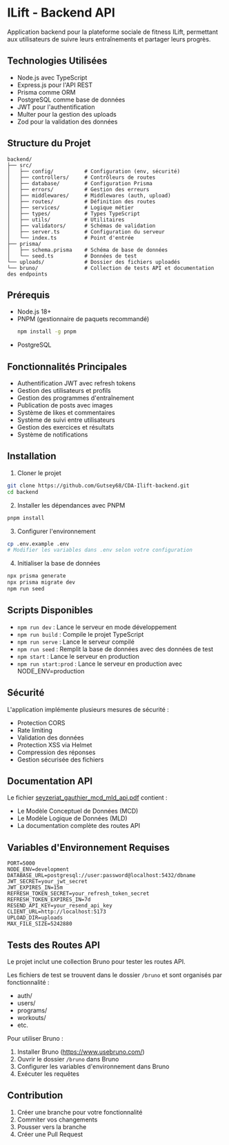 # ILift - Backend API

Application backend pour la plateforme sociale de fitness ILift, permettant aux utilisateurs de suivre leurs entraînements et partager leurs progrès.

## Technologies Utilisées

- Node.js avec TypeScript
- Express.js pour l'API REST
- Prisma comme ORM
- PostgreSQL comme base de données
- JWT pour l'authentification
- Multer pour la gestion des uploads
- Zod pour la validation des données

## Structure du Projet

```
backend/
├── src/
│   ├── config/          # Configuration (env, sécurité)
│   ├── controllers/     # Contrôleurs de routes
│   ├── database/        # Configuration Prisma
│   ├── errors/          # Gestion des erreurs
│   ├── middlewares/     # Middlewares (auth, upload)
│   ├── routes/          # Définition des routes
│   ├── services/        # Logique métier
│   ├── types/           # Types TypeScript
│   ├── utils/           # Utilitaires
│   ├── validators/      # Schémas de validation
│   ├── server.ts        # Configuration du serveur
│   └── index.ts         # Point d'entrée
├── prisma/
│   ├── schema.prisma    # Schéma de base de données
│   └── seed.ts          # Données de test
└── uploads/             # Dossier des fichiers uploadés
└── bruno/               # Collection de tests API et documentation des endpoints
```

## Prérequis

- Node.js 18+
- PNPM (gestionnaire de paquets recommandé)
  ```bash
  npm install -g pnpm
  ```
- PostgreSQL

## Fonctionnalités Principales

- Authentification JWT avec refresh tokens
- Gestion des utilisateurs et profils
- Gestion des programmes d'entraînement
- Publication de posts avec images
- Système de likes et commentaires
- Système de suivi entre utilisateurs
- Gestion des exercices et résultats
- Système de notifications

## Installation

1. Cloner le projet

```bash
git clone https://github.com/Gutsey68/CDA-Ilift-backend.git
cd backend
```

2. Installer les dépendances avec PNPM

```bash
pnpm install
```

3. Configurer l'environnement

```bash
cp .env.example .env
# Modifier les variables dans .env selon votre configuration
```

4. Initialiser la base de données

```bash
npx prisma generate
npx prisma migrate dev
npm run seed
```

## Scripts Disponibles

- `npm run dev` : Lance le serveur en mode développement
- `npm run build` : Compile le projet TypeScript
- `npm run serve` : Lance le serveur compilé
- `npm run seed` : Remplit la base de données avec des données de test
- `npm start` : Lance le serveur en production
- `npm run start:prod` : Lance le serveur en production avec NODE_ENV=production

## Sécurité

L'application implémente plusieurs mesures de sécurité :

- Protection CORS
- Rate limiting
- Validation des données
- Protection XSS via Helmet
- Compression des réponses
- Gestion sécurisée des fichiers

## Documentation API

Le fichier [seyzeriat_gauthier_mcd_mld_api.pdf](./seyzeriat_gauthier_mcd_mld_api.pdf) contient :

- Le Modèle Conceptuel de Données (MCD)
- Le Modèle Logique de Données (MLD)
- La documentation complète des routes API

## Variables d'Environnement Requises

```env
PORT=5000
NODE_ENV=development
DATABASE_URL=postgresql://user:password@localhost:5432/dbname
JWT_SECRET=your_jwt_secret
JWT_EXPIRES_IN=15m
REFRESH_TOKEN_SECRET=your_refresh_token_secret
REFRESH_TOKEN_EXPIRES_IN=7d
RESEND_API_KEY=your_resend_api_key
CLIENT_URL=http://localhost:5173
UPLOAD_DIR=uploads
MAX_FILE_SIZE=5242880
```

## Tests des Routes API

Le projet inclut une collection Bruno pour tester les routes API.

Les fichiers de test se trouvent dans le dossier `/bruno` et sont organisés par fonctionnalité :

- auth/
- users/
- programs/
- workouts/
- etc.

Pour utiliser Bruno :

1. Installer Bruno (https://www.usebruno.com/)
2. Ouvrir le dossier `/bruno` dans Bruno
3. Configurer les variables d'environnement dans Bruno
4. Exécuter les requêtes

## Contribution

1. Créer une branche pour votre fonctionnalité
2. Commiter vos changements
3. Pousser vers la branche
4. Créer une Pull Request

